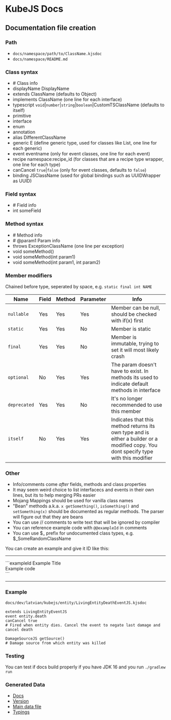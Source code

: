# KubeJS Docs

## Documentation file creation

### Path

- `docs/namespace/path/to/ClassName.kjsdoc`
- `docs/namespace/README.md`

### Class syntax

- \# Class info
- displayName DisplayName
- extends ClassName (defaults to Object)
- implements ClassName (one line for each interface)
- typescript `void`|`number`|`string`|`boolean`|CustomTSClassName (defaults to itself)
- primitive
- interface
- enum
- annotation
- alias DifferentClassName
- generic E (define generic type, used for classes like List<E>, one line for each generic)
- event eventname (only for event classes, one line for each event)
- recipe namespace:recipe_id (for classes that are a recipe type wrapper, one line for each type)
- canCancel `true`|`false` (only for event classes, defaults to `false`)
- binding JSClassName (used for global bindings such as UUIDWrapper as UUID)

### Field syntax

- \# Field info
- int someField

### Method syntax

- \# Method info
- \# @param1 Param info
- throws ExceptionClassName (one line per exception)
- void someMethod()
- void someMethod(int param1)
- void someMethod(int param1, int param2)

### Member modifiers

Chained before type, seperated by space, e.g. `static final int NAME`

| Name | Field | Method | Parameter | Info |
|---|---|---|---|---|
| `nullable` | Yes | Yes | Yes | Member can be null, should be checked with if(x) first |
| `static` | Yes | Yes | No | Member is static |
| `final` | Yes | Yes | No | Member is immutable, trying to set it will most likely crash |
| `optional` | No | Yes | Yes | The param doesn't have to exist. In methods its used to indicate default methods in interface |
| `deprecated` | Yes | Yes | No | It's no longer recommended to use this member |
| `itself` | No | Yes | Yes | Indicates that this method returns its own type and is either a builder or a modified copy. You dont specify type with this modifier |

### Other

- Info/comments come *after* fields, methods and class properties
- It may seem weird choice to list interfacecs and events in their own lines, but its to help merging PRs easier
- Mojang Mappings should be used for vanilla class names
- "Bean" methods a.k.a. `x getSomething()`, `isSomething()` and `setSomething(x)` should be documented as regular methods. The parser will figure out that they are beans
- You can use // comments to write text that will be ignored by compiler
- You can reference example code with `@@exampleId` in comments
- You can use $_ prefix for undocumented class types, e.g. $_SomeRandomClassName

You can create an example and give it ID like this:

---

\```exampleId Example Title
<br>
Example code
<br>
\```

---

### Example

`docs/dev/latvian/kubejs/entity/LivingEntityDeathEventJS.kjsdoc`

```
extends LivingEntityEventJS
event entity.death
canCancel true
# Fired when entity dies. Cancel the event to negate last damage and cancel death

DamageSourceJS getSource()
# Damage source from which entity was killed
```

### Testing

You can test if docs build properly if you have JDK 16 and you run `./gradlew run`

### Generated Data

- [Docs](https://wiki.kubejs.com)
- [Version](https://wiki.kubejs.com/version.txt)
- [Main data file](https://wiki.kubejs.com/data.json)
- [Typings](https://wiki.kubejs.com/index.d.ts)